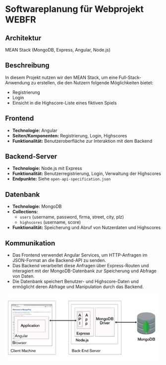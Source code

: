 # Softwareplanung für Webprojekt WEBFR

## Architektur
MEAN Stack (MongoDB, Express, Angular, Node.js)

## Beschreibung
In diesem Projekt nutzen wir den MEAN Stack, um eine Full-Stack-Anwendung zu erstellen, die den Nutzern folgende Möglichkeiten bietet:
- Registrierung
- Login
- Einsicht in die Highscore-Liste eines fiktiven Spiels

## Frontend
- **Technologie:** Angular
- **Seiten/Komponenten:** Registrierung, Login, Highscores
- **Funktionalität:** Benutzeroberfläche zur Interaktion mit dem Backend

## Backend-Server
- **Technologie:** Node.js mit Express
- **Funktionalität:** Benutzerregistrierung, Login, Verwaltung der Highscores
- **Endpunkte:** Siehe `open-api-specification.json`

## Datenbank
- **Technologie:** MongoDB
- **Collections:**
  - `users` (username, password, firma, street, city, plz)
  - `highscores` (username, score)
- **Funktionalität:** Speicherung und Abruf von Nutzerdaten und Highscores

## Kommunikation
- Das Frontend verwendet Angular Services, um HTTP-Anfragen im JSON-Format an die Backend-API zu senden.
- Das Backend verarbeitet diese Anfragen über Express-Routen und interagiert mit der MongoDB-Datenbank zur Speicherung und Abfrage von Daten.
- Die Datenbank speichert Benutzer- und Highscore-Daten und ermöglicht deren Abfrage und Manipulation durch das Backend.

![MEAN Stack](mean.jpg)